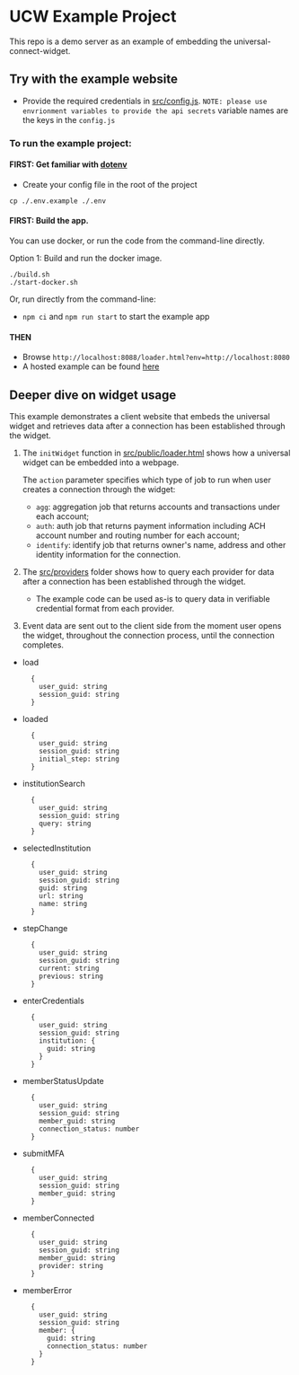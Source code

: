 # UCW Example Project

This repo is a demo server as an example of embedding the universal-connect-widget.

## Try with the example website
- Provide the required credentials in [src/config.js](src/config.js).
  `NOTE: please use envrionment variables to provide the api secrets` variable names are the keys in the `config.js`

### To run the example project:

#### FIRST: Get familiar with [dotenv](https://www.npmjs.com/package/dotenv)
- Create your config file in the root of the project

```cp ./.env.example ./.env```

#### FIRST: Build the app. 

You can use docker, or run the code from the command-line directly.

Option 1: Build and run the docker image.

```
./build.sh
./start-docker.sh
```

Or, run directly from the command-line:

- `npm ci` and `npm run start` to start the example app

#### THEN
- Browse `http://localhost:8088/loader.html?env=http://localhost:8080`
- A hosted example can be found [here](https://demo.universalconnectproject.org/loader.html?env=https://widget.universalconnectproject.org)

## Deeper dive on widget usage

This example demonstrates a client website that embeds the universal widget and retrieves data after a connection has been established through the widget.
1. The `initWidget` function in [src/public/loader.html](src/public/loader.html) shows how a universal widget can be embedded into a webpage.

   The `action` parameter specifies which type of job to run when user creates a connection through the widget:
    - `agg`: aggregation job that returns accounts and transactions under each account;
    - `auth`: auth job that returns payment information including ACH account number and routing number for each account;
    - `identify`: identify job that returns owner's name, address and other identity information for the connection.
2. The [src/providers](src/providers) folder shows how to query each provider for data after a connection has been established through the widget.
    * The example code can be used as-is to query data in verifiable credential format from each provider.
3. Event data are sent out to the client side from the moment user opens the widget, throughout the connection process, until the connection completes.
- load
  ```
    {
      user_guid: string
      session_guid: string
    }
  ```
- loaded
  ```
    {
      user_guid: string
      session_guid: string
      initial_step: string
    }
  ```
- institutionSearch
  ```
    {
      user_guid: string
      session_guid: string
      query: string
    }
  ```
- selectedInstitution
  ```
    {
      user_guid: string
      session_guid: string
      guid: string
      url: string
      name: string
    }
  ```
- stepChange
  ```
    {
      user_guid: string
      session_guid: string
      current: string
      previous: string
    }
  ```
- enterCredentials
  ```
    {
      user_guid: string
      session_guid: string
      institution: {
        guid: string
      }
    }
  ```
- memberStatusUpdate
  ```
    {
      user_guid: string
      session_guid: string
      member_guid: string
      connection_status: number
    }
  ```
- submitMFA
  ```
    {
      user_guid: string
      session_guid: string
      member_guid: string
    }
  ```
- memberConnected
  ```
    {
      user_guid: string
      session_guid: string
      member_guid: string
      provider: string
    }
  ```
- memberError
  ```
    {
      user_guid: string
      session_guid: string
      member: {
        guid: string
        connection_status: number
      }
    }
  ```
